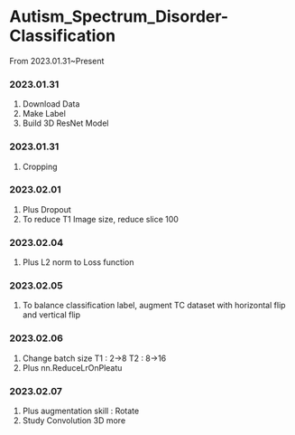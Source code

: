 # Autism_Spectrum_Disorder-Classification
From 2023.01.31~Present

### 2023.01.31
1. Download Data
2. Make Label
3. Build 3D ResNet Model

### 2023.01.31
1. Cropping

### 2023.02.01
1. Plus Dropout
2. To reduce T1 Image size, reduce slice 100

### 2023.02.04
1. Plus L2 norm to Loss function

### 2023.02.05
1. To balance classification label, augment TC dataset with horizontal flip and vertical flip

### 2023.02.06
1. Change batch size 
T1 : 2->8
T2 : 8->16
2. Plus nn.ReduceLrOnPleatu

### 2023.02.07
1. Plus augmentation skill : Rotate
2. Study Convolution 3D more
